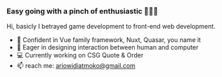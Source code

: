 ### Easy going with a pinch of enthusiastic 🏃‍♂️💨

Hi, basicly I betrayed game development to front-end web development.

- 💪 Confident in Vue family framework, Nuxt, Quasar, you name it
- 🎨 Eager in designing interaction between human and computer
- 💻 Currently working on CSG Quote & Order
- 📫 reach me: ariowidiatmoko@gmail.com
